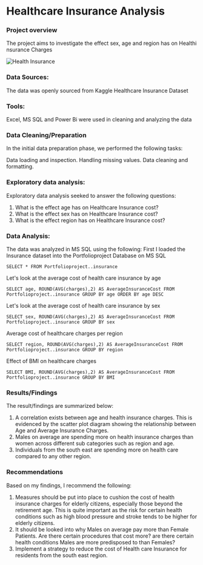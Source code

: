 # Healthcare Insurance Analysis

### Project overview

The project aims to investigate the effect sex, age and region has on Healthi nsurance Charges

![Health Insurance](https://github.com/Ogolis/Healthcare-Insurance/assets/136832743/3f41231d-a0bb-4d95-932f-f9d4c06375dd)


### Data Sources:

The data was openly sourced from Kaggle Healthcare Insurance Dataset

### Tools:

Excel, MS SQL and Power Bi were used in cleaning and analyzing the data

### Data Cleaning/Preparation
In the initial data preparation phase, we performed the following tasks:

Data loading and inspection.
Handling missing values.
Data cleaning and formatting.

### Exploratory data analysis:
Exploratory data analysis seeked to answer the following questions:

1) What is the effect age has on Healthcare Insurance cost?
2) What is the effect sex has on Healthcare Insurance cost?
3) What is the effect region has on Healthcare Insurance cost?

### Data Analysis:

The data was analyzed in MS SQL using the following:
First I loaded the Insurance dataset into the Portfolioproject Database on MS SQL

`SELECT
	*
FROM
	Portfolioproject..insurance`

Let's look at the average cost of health care insurance by age

`SELECT
	age, ROUND(AVG(charges),2) AS AverageInsuranceCost
FROM
	Portfolioproject..insurance
GROUP BY
	age
ORDER BY
	age DESC`

Let's look at the average cost of health care insurance by sex

`SELECT
	sex, ROUND(AVG(charges),2) AS AverageInsuranceCost
FROM
	Portfolioproject..insurance
GROUP BY
	sex`

Average cost of healthcare charges per region

`SELECT
	region, ROUND(AVG(charges),2) AS AverageInsuranceCost
FROM
	Portfolioproject..insurance
GROUP BY
	region`

Effect of BMI on healthcare charges

`SELECT
	BMI, ROUND(AVG(charges),2) AS AverageInsuranceCost
FROM
	Portfolioproject..insurance
GROUP BY
	BMI`

### Results/Findings
The result/findings are summarized below:
1) A correlation exists between age and health insurance charges. This is evidenced by the scatter plot diagram
showing the relationship between Age and Average Insurance Charges.
2) Males on average are spending more on health insurance charges than women across different sub categories such as region and age.
3) Individuals from the south east are spending more on health care compared to any other region.

### Recommendations
Based on my findings, I recommend the following:
1) Measures should be put into place to cushion the cost of health insurance charges for elderly citizens, especially those beyond the retirement age. This is quite important as the risk for certain health conditions such as high blood pressure and stroke tends to be higher for elderly citizens.
2) It should be looked into why Males on average pay more than Female Patients. Are there certain procedures that cost more? are there certain health conditions Males are more predisposed to than Females?
3) Implement a strategy to reduce the cost of Health care Insurance for residents from the south east region.


